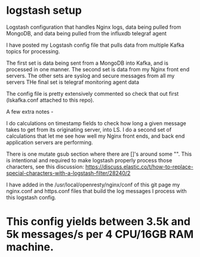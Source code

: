 # logstash setup
Logstash configuration that handles Nginx logs, data being pulled from MongoDB, and data being pulled from the influxdb telegraf agent

I have posted my Logstash config file that pulls data from multiple Kafka topics for processing.  

The first set is data being sent from a MongoDB into Kafka, and is processed in one manner.
The second set is data from my Nginx front end servers.
The other sets are syslog and secure messages from all my servers
THe final set is telegraf monitoring agent data

The config file is pretty extensively commented so check that out first (lskafka.conf attached to this repo).

A few extra notes -

I do calculations on timestamp fields to check how long a given message takes to get from its originating server, into LS.
I do a second set of calculations that let me see how well my Nginx front ends, and back end application servers are performing.

There is one mutate gsub section where there are []'s around some "\".  This is intentional and required to make logstash properly process those characters, see this discussion:  https://discuss.elastic.co/t/how-to-replace-special-characters-with-a-logstash-filter/28240/2

I have added in the /usr/local/openresty/nginx/conf of this git page my nginx.conf and https.conf files that build the log messages I process with this logstash config.

# This config yields between 3.5k and 5k messages/s per 4 CPU/16GB RAM machine.
